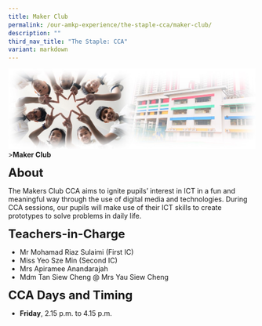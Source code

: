 ```yaml
---
title: Maker Club
permalink: /our-amkp-experience/the-staple-cca/maker-club/
description: ""
third_nav_title: "The Staple: CCA"
variant: markdown
---
```

![Sub-banner](/images/sub%20banner.jpg)
&gt;**Maker Club**

**<font size="5">About</font>**

The Makers Club CCA aims to ignite pupils’ interest in ICT in a fun and meaningful way through the use of digital media and technologies. During CCA sessions, our pupils will make use of their ICT skills to create prototypes to solve problems in daily life.


**<font size="5">Teachers-in-Charge</font>**
* Mr Mohamad Riaz Sulaimi (First IC)
* Miss Yeo Sze Min (Second IC)
* Mrs Apiramee Anandarajah
* Mdm Tan Siew Cheng @ Mrs Yau Siew Cheng

**<font size="5">CCA Days and Timing</font>**
* **Friday**, 2.15 p.m. to 4.15 p.m.